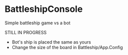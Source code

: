 # BattleshipConsole

Simple battleship game vs a bot

STILL IN PROGRESS

* Bot's ship is placed the same as yours
* Change the size of the board in Battleship/App.Config